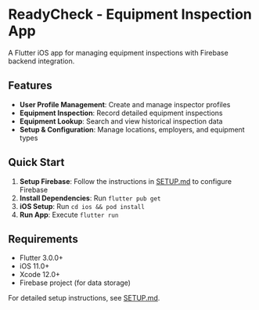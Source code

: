 # ReadyCheck - Equipment Inspection App

A Flutter iOS app for managing equipment inspections with Firebase backend integration.

## Features

- **User Profile Management**: Create and manage inspector profiles
- **Equipment Inspection**: Record detailed equipment inspections
- **Equipment Lookup**: Search and view historical inspection data
- **Setup & Configuration**: Manage locations, employers, and equipment types

## Quick Start

1. **Setup Firebase**: Follow the instructions in [SETUP.md](SETUP.md) to configure Firebase
2. **Install Dependencies**: Run `flutter pub get`
3. **iOS Setup**: Run `cd ios && pod install`
4. **Run App**: Execute `flutter run`

## Requirements

- Flutter 3.0.0+
- iOS 11.0+
- Xcode 12.0+
- Firebase project (for data storage)

For detailed setup instructions, see [SETUP.md](SETUP.md).
